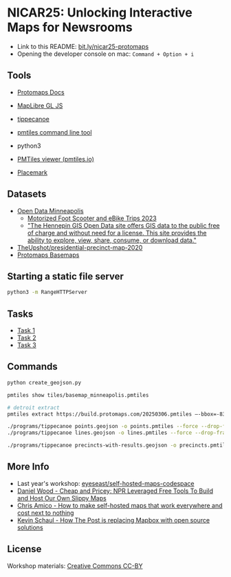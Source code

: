 # NICAR25: Unlocking Interactive Maps for Newsrooms

* Link to this README: [bit.ly/nicar25-protomaps](https://bit.ly/nicar25-protomaps)
* Opening the developer console on mac: `Command + Option + i`

## Tools

* [Protomaps Docs](https://docs.protomaps.com)
* [MapLibre GL JS](https://github.com/maplibre/maplibre-gl-js)
* [tippecanoe](https://github.com/felt/tippecanoe)
* [pmtiles command line tool](https://github.com/protomaps/go-pmtiles)

* python3

* [PMTiles viewer (pmtiles.io)](https://pmtiles.io)
* [Placemark](https://play.placemark.io)

## Datasets

* [Open Data Minneapolis](https://opendata.minneapolismn.gov)
  * [Motorized Foot Scooter and eBike Trips 2023](https://opendata.minneapolismn.gov/datasets/cityoflakes::motorized-foot-scooter-and-ebike-trips-2023/about)
  * ["The Hennepin GIS Open Data site offers GIS data to the public free of charge and without need for a license. This site provides the ability to explore, view, share, consume, or download data."](https://gis-hennepin.hub.arcgis.com/pages/about-hennepin-gis)
* [TheUpshot/presidential-precinct-map-2020](https://github.com/TheUpshot/presidential-precinct-map-2020)
* [Protomaps Basemaps](https://docs.protomaps.com/basemaps/downloads)

## Starting a static file server

```sh
python3 -m RangeHTTPServer
```

## Tasks

* [Task 1](task1)
* [Task 2](task2)
* [Task 3](task3)

## Commands

```sh
python create_geojson.py

pmtiles show tiles/basemap_minneapolis.pmtiles

# detroit extract
pmtiles extract https://build.protomaps.com/20250306.pmtiles —-bbox=-83.1379,42.2801,-82.9600,42.3751

./programs/tippecanoe points.geojson -o points.pmtiles --force --drop-fraction-as-needed
./programs/tippecanoe lines.geojson -o lines.pmtiles --force --drop-fraction-as-needed

./programs/tippecanoe precincts-with-results.geojson -o precincts.pmtiles
```

## More Info

* Last year's workshop: [eyeseast/self-hosted-maps-codespace](https://github.com/eyeseast/self-hosted-maps-codespace)
* [Daniel Wood - Cheap and Pricey: NPR Leveraged Free Tools To Build and Host Our Own Slippy Maps](https://www.youtube.com/watch?v=Abbto_9nNtc)
* [Chris Amico - How to make self-hosted maps that work everywhere and cost next to nothing](https://www.muckrock.com/news/archives/2024/feb/13/release-notes-how-to-make-self-hosted-maps-that-work-everywhere-cost-next-to-nothing-and-might-even-work-in-airplane-mode/)
* [Kevin Schaul - How The Post is replacing Mapbox with open source solutions](https://kschaul.com/post/2023/02/16/how-the-post-is-replacing-mapbox-with-open-source-solutions/)


## License

Workshop materials: [Creative Commons CC-BY](https://creativecommons.org/licenses/by/4.0/deed.en)